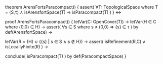 theorem ArensFortsParacompact() {
  assert(
    ∀T: TopologicalSpace
    where T = ⟨S,τ⟩ ∧ isArensfortSpace(T)
    ⇒ isParacompact(T)
  )
} ↔

proof ArensFortsParacompact() {
  letVar(C: OpenCover(T)) →
  letVar(H ∈ C where ⟨0,0⟩ ∈ H) →
  assert(
    ∀s ∈ S where s ≠ ⟨0,0⟩ 
    ⇒ {s} ∈ τ
  ) by def(ArensfortSpace) →
  
  letVar(R = {H} ∪ {{s} | s ∈ S ∧ s ∉ H}) →
  assert(
    isRefinement(R,C) ∧
    isLocallyFinite(R)
  ) →
  
  conclude(
    isParacompact(T)
  ) by def(ParacompactSpace)
}